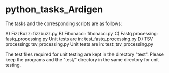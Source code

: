 # python_tasks_Ardigen

The tasks and the corresponding scripts are as follows:

A) FizzBuzz: fizzbuzz.py
B) Fibonacci: fibonacci.py
C) Fastq processing: fastq_processing.py
Unit tests are in: test_fastq_processing.py
D) TSV processing: tsv_processing.py
Unit tests are in: test_tsv_processing.py

The test files required for unit testing are kept in the directory "test".
Please keep the programs and the "test/" directory in the same directory for unit testing.
